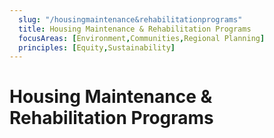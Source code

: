 ```yaml
---
  slug: "/housingmaintenance&rehabilitationprograms"
  title: Housing Maintenance & Rehabilitation Programs
  focusAreas: [Environment,Communities,Regional Planning]
  principles: [Equity,Sustainability]
---
```

# Housing Maintenance & Rehabilitation Programs